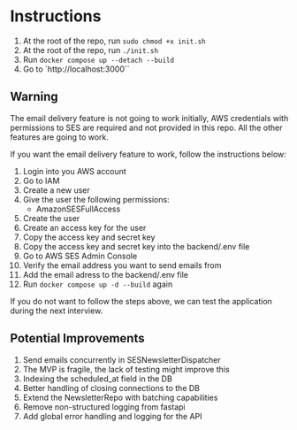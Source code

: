 # Instructions

1. At the root of the repo, run `sudo chmod +x init.sh`
2. At the root of the repo, run `./init.sh`
3. Run `docker compose up --detach --build`
4. Go to `http://localhost:3000``

## Warning

The email delivery feature is not going to work initially, AWS credentials with permissions to SES are required and not provided in this repo. All the other features are going to work.

If you want the email delivery feature to work, follow the instructions below:

1. Login into you AWS account
2. Go to IAM
3. Create a new user
4. Give the user the following permissions:
    - AmazonSESFullAccess
5. Create the user
6. Create an access key for the user
7. Copy the access key and secret key
8. Copy the access key and secret key into the backend/.env file
9. Go to AWS SES Admin Console
10. Verify the email address you want to send emails from
11. Add the email adress to the backend/.env file
12. Run `docker compose up -d --build` again

If you do not want to follow the steps above, we can test the application during the next interview.

## Potential Improvements

1. Send emails concurrently in SESNewsletterDispatcher
2. The MVP is fragile, the lack of testing might improve this
3. Indexing the scheduled_at field in the DB
4. Better handling of closing connections to the DB
5. Extend the NewsletterRepo with batching capabilities
6. Remove non-structured logging from fastapi
7. Add global error handling and logging for the API
